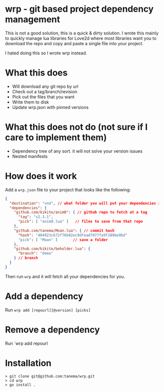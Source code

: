# wrp - git based project dependency management
This is not a good solution, this is a quick & dirty solution. I wrote this mainly
to quickly manage lua libraries for Love2d where most libraries want you to download
the repo and copy and paste a single file into your project.

I hated doing this so I wrote wrp instead.

# What this does
- Will download any git repo by url
- Check out a tag/branch/revision
- Pick out the files that you want
- Write them to disk
- Update wrp.json with pinned versions

# What this does not do (not sure if I care to implement them)
- Dependency tree of any sort. it will not solve your version issues
- Nested manifests

# How does it work

Add a `wrp.json` file to your project that looks like the following:

```json
{
  "destination": "vnd", // what folder you will put your dependencies in
  "dependencies": {
    "github.com/kikito/anim8": { // github repo to fetch at a tag
      "tag": "v2.3.1",
      "pick": [ "anim8.lua" ]   // files to save from that repo
    },
    "github.com/tanema/Moan.lua": { // commit hash
      "hash": "404923c672f76b82ec9dfead7077fa9f289be9bd"
      "pick": [ "Moan" ]       // save a folder
    },
    "github.com/kikito/beholder.lua": {
      "branch": "demo"
    } // branch
  }
}
```

Then run `wrp` and it will fetch all your dependencies for you.

# Add a dependency

Run `wrp add [repourl][@version] [picks]`

# Remove a dependency

Run `wrp add repourl

# Installation

```
> git clone git@github.com:tanema/wrp.git
> cd wrp
> go install .
```
